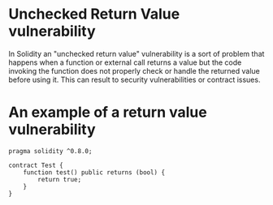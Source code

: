 #  Unchecked Return Value vulnerability 

In Solidity an "unchecked return value" vulnerability is a sort of problem that happens when a function or external call returns  a value but the code invoking the function does not properly check or handle the returned value before using it. This can result to security vulnerabilities or contract issues.

# An example of a return value vulnerability
```
pragma solidity ^0.8.0;

contract Test {
    function test() public returns (bool) {
        return true;
    }
}
```


